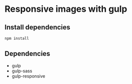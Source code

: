 # Responsive images with gulp

## Install dependencies

```bash
npm install
```

## Dependencies
 - gulp
 - gulp-sass
 - gulp-responsive

